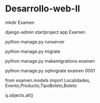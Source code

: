 # Desarrollo-web-II
mkdir Examen

django-admin startproject app Examen


 python manage.py runserver

 python manage.py migrate


python manage.py makemigrations examen

python manage.py sqlmigrate examen 0001

from examen.models import Localidades, Evento,Producto,TipoBoleto,Boleto

q.objects.all()